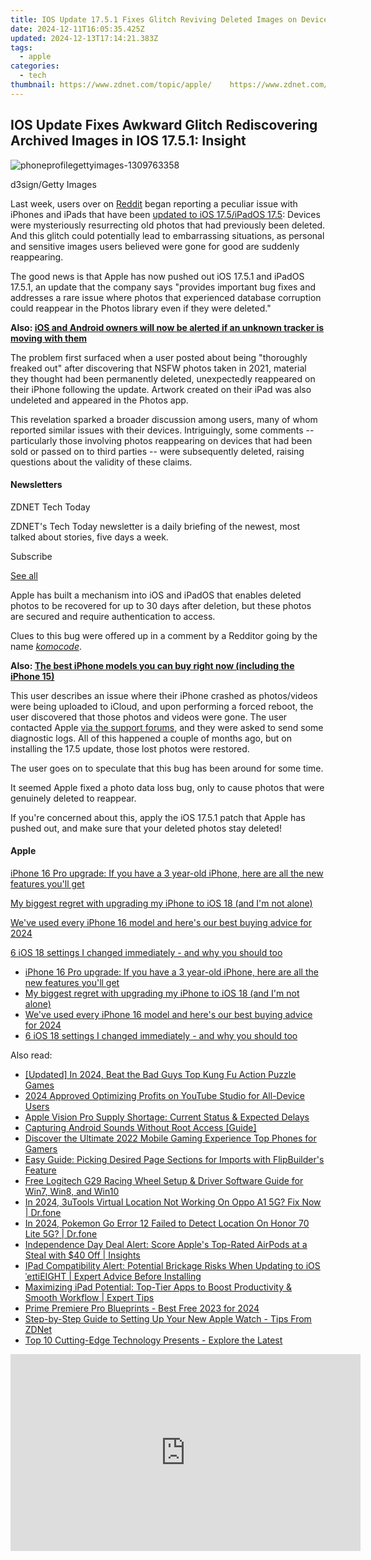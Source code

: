 ```yaml
---
title: IOS Update 17.5.1 Fixes Glitch Reviving Deleted Images on Devices - Tech Insights
date: 2024-12-11T16:05:35.425Z
updated: 2024-12-13T17:14:21.383Z
tags:
  - apple
categories:
  - tech
thumbnail: https://www.zdnet.com/topic/apple/    https://www.zdnet.com/a/img/resize/4e39570c2caab8dd054670b9b4b2724094a0043f/2024/05/20/666e8b99-642f-49f8-8c0f-494702c9750c/phoneprofilegettyimages-1309763358.jpg?width=170&height=96&fit=crop&auto=webp
---
```


## IOS Update Fixes Awkward Glitch Rediscovering Archived Images in IOS 17.5.1: Insight

![phoneprofilegettyimages-1309763358](https://www.zdnet.com/a/img/resize/01ad81d22a21ec29e366c22b4486507c774a71bc/2024/05/20/666e8b99-642f-49f8-8c0f-494702c9750c/phoneprofilegettyimages-1309763358.jpg?auto=webp&width=1280)

d3sign/Getty Images

Last week, users over on [Reddit](https://www.reddit.com/r/ios/comments/1cryayx/latest%5Fios%5Fupdate%5Fhas%5Fbrought%5Fback%5Fsome%5Fpictures/) began reporting a peculiar issue with iPhones and iPads that have been [updated to iOS 17.5/iPadOS 17.5](https://www.zdnet.com/article/apple-releases-ios-17-5-heres-what-it-offers-and-why-you-should-update/): Devices were mysteriously resurrecting old photos that had previously been deleted. And this glitch could potentially lead to embarrassing situations, as personal and sensitive images users believed were gone for good are suddenly reappearing.

The good news is that Apple has now pushed out iOS 17.5.1 and iPadOS 17.5.1, an update that the company says "provides important bug fixes and addresses a rare issue where photos that experienced database corruption could reappear in the Photos library even if they were deleted."

**Also: [iOS and Android owners will now be alerted if an unknown tracker is moving with them](https://www.zdnet.com/article/ios-and-android-owners-will-now-be-alerted-if-an-unknown-tracker-is-moving-with-them/)**

The problem first surfaced when a user posted about being "thoroughly freaked out" after discovering that NSFW photos taken in 2021, material they thought had been permanently deleted, unexpectedly reappeared on their iPhone following the update. Artwork created on their iPad was also undeleted and appeared in the Photos app.

This revelation sparked a broader discussion among users, many of whom reported similar issues with their devices. Intriguingly, some comments -- particularly those involving photos reappearing on devices that had been sold or passed on to third parties -- were subsequently deleted, raising questions about the validity of these claims.

#### Newsletters

ZDNET Tech Today

ZDNET's Tech Today newsletter is a daily briefing of the newest, most talked about stories, five days a week.

 Subscribe

[See all](https://www.zdnet.com/newsletters/)

Apple has built a mechanism into iOS and iPadOS that enables deleted photos to be recovered for up to 30 days after deletion, but these photos are secured and require authentication to access.

Clues to this bug were offered up in a comment by a Redditor going by the name [_komocode_](https://www.reddit.com/r/ios/comments/1cryayx/comment/l476bo0/). 

**Also: [The best iPhone models you can buy right now (including the iPhone 15)](https://www.zdnet.com/article/best-iphone/)**

This user describes an issue where their iPhone crashed as photos/videos were being uploaded to iCloud, and upon performing a forced reboot, the user discovered that those photos and videos were gone. The user contacted Apple [via the support forums](https://discussions.apple.com/thread/255532906), and they were asked to send some diagnostic logs. All of this happened a couple of months ago, but on installing the 17.5 update, those lost photos were restored.

The user goes on to speculate that this bug has been around for some time.

It seemed Apple fixed a photo data loss bug, only to cause photos that were genuinely deleted to reappear.

If you're concerned about this, apply the iOS 17.5.1 patch that Apple has pushed out, and make sure that your deleted photos stay deleted!

#### Apple

[iPhone 16 Pro upgrade: If you have a 3 year-old iPhone, here are all the new features you'll get](https://www.zdnet.com/article/iphone-16-pro-and-pro-max-hands-on/ "iPhone 16 Pro upgrade: If you have a 3 year-old iPhone, here are all the new features you'll get")

[My biggest regret with upgrading my iPhone to iOS 18 (and I'm not alone)](https://www.zdnet.com/article/my-biggest-regret-with-upgrading-my-iphone-to-ios-18-and-im-not-alone/ "My biggest regret with upgrading my iPhone to iOS 18 (and I'm not alone)")

[We've used every iPhone 16 model and here's our best buying advice for 2024](https://www.zdnet.com/article/iphone-16-pro-max-buying-advice-2024/ "We've used every iPhone 16 model and here's our best buying advice for 2024")

[6 iOS 18 settings I changed immediately - and why you should too](https://www.zdnet.com/article/6-ios-18-settings-i-changed-immediately-and-why-you-should-too/ "6 iOS 18 settings I changed immediately - and why you should too")

* [iPhone 16 Pro upgrade: If you have a 3 year-old iPhone, here are all the new features you'll get](https://www.zdnet.com/article/iphone-16-pro-and-pro-max-hands-on/ "iPhone 16 Pro upgrade: If you have a 3 year-old iPhone, here are all the new features you'll get")
* [My biggest regret with upgrading my iPhone to iOS 18 (and I'm not alone)](https://www.zdnet.com/article/my-biggest-regret-with-upgrading-my-iphone-to-ios-18-and-im-not-alone/ "My biggest regret with upgrading my iPhone to iOS 18 (and I'm not alone)")
* [We've used every iPhone 16 model and here's our best buying advice for 2024](https://www.zdnet.com/article/iphone-16-pro-max-buying-advice-2024/ "We've used every iPhone 16 model and here's our best buying advice for 2024")
* [6 iOS 18 settings I changed immediately - and why you should too](https://www.zdnet.com/article/6-ios-18-settings-i-changed-immediately-and-why-you-should-too/ "6 iOS 18 settings I changed immediately - and why you should too")

<ins class="adsbygoogle"
     style="display:block"
     data-ad-format="autorelaxed"
     data-ad-client="ca-pub-7571918770474297"
     data-ad-slot="1223367746"></ins>

<ins class="adsbygoogle"
     style="display:block"
     data-ad-client="ca-pub-7571918770474297"
     data-ad-slot="8358498916"
     data-ad-format="auto"
     data-full-width-responsive="true"></ins>

<span class="atpl-alsoreadstyle">Also read:</span>
<div><ul>
<li><a href="https://visual-screen-recording.techidaily.com/updated-in-2024-beat-the-bad-guys-top-kung-fu-action-puzzle-games/"><u>[Updated] In 2024, Beat the Bad Guys Top Kung Fu Action Puzzle Games</u></a></li>
<li><a href="https://youtube-lab.techidaily.com/approved-optimizing-profits-on-youtube-studio-for-all-device-users/"><u>2024 Approved Optimizing Profits on YouTube Studio for All-Device Users</u></a></li>
<li><a href="https://tech-haven.techidaily.com/apple-vision-pro-supply-shortage-current-status-and-expected-delays/"><u>Apple Vision Pro Supply Shortage: Current Status & Expected Delays</u></a></li>
<li><a href="https://remote-screen-capture.techidaily.com/capturing-android-sounds-without-root-access-guide/"><u>Capturing Android Sounds Without Root Access [Guide]</u></a></li>
<li><a href="https://tech-haven.techidaily.com/discover-the-ultimate-2022-mobile-gaming-experience-top-phones-for-gamers/"><u>Discover the Ultimate 2022 Mobile Gaming Experience Top Phones for Gamers</u></a></li>
<li><a href="https://win-info.techidaily.com/easy-guide-picking-desired-page-sections-for-imports-with-flipbuilders-feature/"><u>Easy Guide: Picking Desired Page Sections for Imports with FlipBuilder's Feature</u></a></li>
<li><a href="https://win-amazing.techidaily.com/free-logitech-g29-racing-wheel-setup-and-driver-software-guide-for-win7-win8-and-win10/"><u>Free Logitech G29 Racing Wheel Setup & Driver Software Guide for Win7, Win8, and Win10</u></a></li>
<li><a href="https://fake-location.techidaily.com/in-2024-3utools-virtual-location-not-working-on-oppo-a1-5g-fix-now-drfone-by-drfone-virtual-android/"><u>In 2024, 3uTools Virtual Location Not Working On Oppo A1 5G? Fix Now | Dr.fone</u></a></li>
<li><a href="https://pokemon-go-android.techidaily.com/in-2024-pokemon-go-error-12-failed-to-detect-location-on-honor-70-lite-5g-drfone-by-drfone-virtual-android/"><u>In 2024, Pokemon Go Error 12 Failed to Detect Location On Honor 70 Lite 5G? | Dr.fone</u></a></li>
<li><a href="https://tech-haven.techidaily.com/independence-day-deal-alert-score-apples-top-rated-airpods-at-a-steal-with-40-off-insights/"><u>Independence Day Deal Alert: Score Apple's Top-Rated AirPods at a Steal with $40 Off | Insights</u></a></li>
<li><a href="https://tech-haven.techidaily.com/ipad-compatibility-alert-potential-brickage-risks-when-updating-to-ios-etieight-expert-advice-before-installing/"><u>IPad Compatibility Alert: Potential Brickage Risks When Updating to iOS ˈeɪtiEIGHT | Expert Advice Before Installing</u></a></li>
<li><a href="https://tech-haven.techidaily.com/maximizing-ipad-potential-top-tier-apps-to-boost-productivity-and-smooth-workflow-expert-tips/"><u>Maximizing iPad Potential: Top-Tier Apps to Boost Productivity & Smooth Workflow | Expert Tips</u></a></li>
<li><a href="https://extra-support.techidaily.com/prime-premiere-pro-blueprints-best-free-2023-for-2024/"><u>Prime Premiere Pro Blueprints - Best Free 2023 for 2024</u></a></li>
<li><a href="https://tech-haven.techidaily.com/step-by-step-guide-to-setting-up-your-new-apple-watch-tips-from-zdnet/"><u>Step-by-Step Guide to Setting Up Your New Apple Watch - Tips From ZDNet</u></a></li>
<li><a href="https://tech-haven.techidaily.com/top-10-cutting-edge-technology-presents-explore-the-latest/"><u>Top 10 Cutting-Edge Technology Presents - Explore the Latest</u></a></li>
</ul></div>

<!-- affiliate ads begin -->
<iframe width="560" height="315" src="https://www.youtube.com/embed/-yZKNLxj3po?si=-RbF6nCJEVlHWP-M" title="YouTube video player" frameborder="0" allow="accelerometer; autoplay; clipboard-write; encrypted-media; gyroscope; picture-in-picture; web-share" referrerpolicy="strict-origin-when-cross-origin" allowfullscreen></iframe>
<!-- affiliate ads end -->

